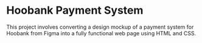 # Hoobank Payment System

This project involves converting a design mockup of a payment system for Hoobank from Figma into a fully functional web page using HTML and CSS.
